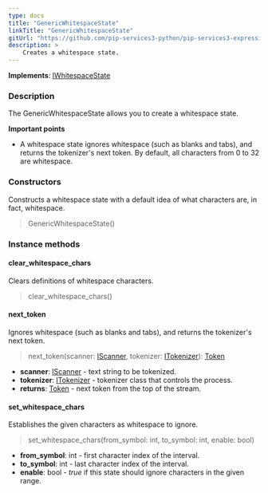 ```yaml
---
type: docs
title: "GenericWhitespaceState"
linkTitle: "GenericWhitespaceState"
gitUrl: "https://github.com/pip-services3-python/pip-services3-expressions-python"
description: > 
    Creates a whitespace state.
---
```


**Implements**: [IWhitespaceState](../../iwhitespace_state)

### Description

The GenericWhitespaceState allows you to create a whitespace state.

**Important points**

- A whitespace state ignores whitespace (such as blanks and tabs), and returns the tokenizer's next token. By default, all characters from 0 to 32 are whitespace.

### Constructors
Constructs a whitespace state with a default idea of what characters are, in fact, whitespace.

> GenericWhitespaceState()

### Instance methods


#### clear_whitespace_chars
Clears definitions of whitespace characters.  

> clear_whitespace_chars()

#### next_token
Ignores whitespace (such as blanks and tabs), and returns the tokenizer's next token.

> next_token(scanner: [IScanner](../../../io/iscanner), tokenizer: [ITokenizer](../../itokenizer)): [Token](../../token)

- **scanner**: [IScanner](../../../io/iscanner) - text string to be tokenized.
- **tokenizer**: [ITokenizer](../../itokenizer) - tokenizer class that controls the process.
- **returns**: [Token](../../token) - next token from the top of the stream.

#### set_whitespace_chars
Establishes the given characters as whitespace to ignore.

> set_whitespace_chars(from_symbol: int, to_symbol: int, enable: bool)

- **from_symbol**: int - first character index of the interval.
- **to_symbol**: int - last character index of the interval.
- **enable**: bool - *true* if this state should ignore characters in the given range.
